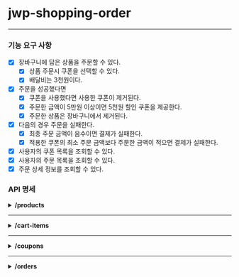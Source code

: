 # jwp-shopping-order

---

### 기능 요구 사항

- [x] 장바구니에 담은 상품을 주문할 수 있다.
    - [x] 상품 주문시 쿠폰을 선택할 수 있다.
    - [x] 배달비는 3천원이다.
- [x] 주문을 성공했다면
    - [x] 쿠폰을 사용했다면 사용한 쿠폰이 제거된다.
    - [x] 주문한 금액이 5만원 이상이면 5천원 할인 쿠폰을 제공한다.
    - [x] 주문한 상품은 장바구니에서 제거된다.
- [x] 다음의 경우 주문을 실패한다.
    - [x] 최종 주문 금액이 음수이면 결제가 실패한다.
    - [x] 적용한 쿠폰의 최소 주문 금액보다 주문한 금액이 적으면 결제가 실패한다.
- [x] 사용자의 쿠폰 목록을 조회할 수 있다.
- [x] 사용자의 주문 목록을 조회할 수 있다.
- [x] 주문 상세 정보를 조회할 수 있다.

### API 명세

<details>
<summary><strong>/products</strong></summary>

**`GET` /products**  
요청

```http request
Request method:    GET

Request URI:	/products
```

응답

```http request
HTTP/1.1 200 
```

```json
[
  {
    "id": 1,
    "name": "치킨",
    "price": 10000,
    "imageUrl": "https://images.unsplash.com/photo-1626082927389-6cd097cdc6ec?ixlib=rb-4.0.3&ixid=MnwxMjA3fDB8MHxwaG90by1wYWdlfHx8fGVufDB8fHx8&auto=format&fit=crop&w=2370&q=80"
  },
  {
    "id": 2,
    "name": "샐러드",
    "price": 20000,
    "imageUrl": "https://images.unsplash.com/photo-1512621776951-a57141f2eefd?ixlib=rb-4.0.3&ixid=MnwxMjA3fDB8MHxwaG90by1wYWdlfHx8fGVufDB8fHx8&auto=format&fit=crop&w=2370&q=80"
  },
  {
    "id": 3,
    "name": "피자",
    "price": 13000,
    "imageUrl": "https://images.unsplash.com/photo-1595854341625-f33ee10dbf94?ixlib=rb-4.0.3&ixid=MnwxMjA3fDB8MHxwaG90by1wYWdlfHx8fGVufDB8fHx8&auto=format&fit=crop&w=1740&q=80"
  }
]
```

<br>

**`GET` /products/{id}**  
요청

```http request
Request method:    GET

Request URI:	/products/1
```

응답

```http request
HTTP/1.1 200 
```

```json
{
  "id": 1,
  "name": "치킨",
  "price": 10000,
  "imageUrl": "https://images.unsplash.com/photo-1626082927389-6cd097cdc6ec?ixlib=rb-4.0.3&ixid=MnwxMjA3fDB8MHxwaG90by1wYWdlfHx8fGVufDB8fHx8&auto=format&fit=crop&w=2370&q=80"
}
```

<br>

**`POST` /products**

요청

```http request
Request method:    POST

Request URI:	/products
```

```json
{
  "name": "햄버거",
  "price": 5000,
  "imageUrl": "https://images.unsplash.com/photo-1561758033-d89a9ad46330?ixlib=rb-4.0.3&ixid=MnwxMjA3fDB8MHxwaG90by1wYWdlfHx8fGVufDB8fHx8&auto=format&fit=crop&w=2370&q=80"
}
```

응답

```http request
HTTP/1.1 201

Location: /products/4
```

<br>

**`PUT` /products/{id}**

요청

```http request
Request method:    PUT

Request URI:	/products/1
```

```json
{
  "name": "치킨",
  "price": 20000,
  "imageUrl": "https://images.unsplash.com/photo-1626082927389-6cd097cdc6ec?ixlib=rb-4.0.3&ixid=MnwxMjA3fDB8MHxwaG90by1wYWdlfHx8fGVufDB8fHx8&auto=format&fit=crop&w=2370&q=80"
}
```

응답

```http request
HTTP/1.1 200 
```

<br>

**`DELETE` /products/{id}**  
요청

```http request
Request method:    GET

Request URI:	/products/1
```

응답

```http request
HTTP/1.1 204 
```

</details>

---

<details>
<summary><strong>/cart-items</strong></summary>

**`GET` /cart-items**  
요청

```http request
Request method:    GET

Request URI:	/cart-items
Headers:        Authorization=BasicYUBhLmNvbToxMjM0
```

응답

```http request
HTTP/1.1 200 
```

```json
[
  {
    "id": 1,
    "quantity": 2,
    "product": {
      "id": 1,
      "name": "치킨",
      "price": 10000,
      "imageUrl": "https://images.unsplash.com/photo-1626082927389-6cd097cdc6ec?ixlib=rb-4.0.3&ixid=MnwxMjA3fDB8MHxwaG90by1wYWdlfHx8fGVufDB8fHx8&auto=format&fit=crop&w=2370&q=80"
    }
  },
  {
    "id": 2,
    "quantity": 4,
    "product": {
      "id": 2,
      "name": "샐러드",
      "price": 20000,
      "imageUrl": "https://images.unsplash.com/photo-1512621776951-a57141f2eefd?ixlib=rb-4.0.3&ixid=MnwxMjA3fDB8MHxwaG90by1wYWdlfHx8fGVufDB8fHx8&auto=format&fit=crop&w=2370&q=80"
    }
  }
]
```

<br>

**`POST` /cart-items**  
요청

```http request
Request method:    POST

Request URI:	/cart-items
Headers:		Authorization=BasicYUBhLmNvbToxMjM0
```

```json
{
  "productId": 1
}
```

응답

```http request
HTTP/1.1 201

Location: /cart-items/4
```

<br>

**`PATCH` /cart-items/{id}**  
요청

```http request
Request method:    PATCH

Request URI:	/cart-items/1
Headers:		Authorization=BasicYUBhLmNvbToxMjM0
```

```json
{
  "quantity": 2
}
```

응답

```http request
HTTP/1.1 200
```

<br>

**`DELETE` /cart-items/{id}**  
요청

```http request
Request method:    DELETE

Request URI:	/cart-items/1
Headers:		Authorization=BasicYUBhLmNvbToxMjM0
```

응답

```http request
HTTP/1.1 204
```

</details>

---

<details>
<summary><strong>/coupons</strong></summary>

**`GET` /coupons**  
요청

```http request
Request method:    GET

Request URI:	/coupons
Headers:        Authorization=BasicYUBhLmNvbToxMjM0
```

응답

```http request
HTTP/1.1 200 
```

```json
[
  {
    "id": 1,
    "name": "1000원 할인 쿠폰",
    "discountPrice": 1000
  },
  {
    "id": 3,
    "name": "3000원 할인 쿠폰",
    "discountPrice": 3000
  }
]
```

<br>

**`POST` /coupons**  
요청

```http request
Request method:    POST

Request URI:	/coupons
Headers:        Authorization=BasicYUBhLmNvbToxMjM0
```

```json
{
  "couponId": 2
}
```

응답

```http request
HTTP/1.1 201

Location: /coupons
```

</details>

---

<details>
<summary><strong>/orders</strong></summary>

**`POST` /orders**  
요청

```http request
Request method:    POST

Request URI:	/orders
Headers:        Authorization=BasicYUBhLmNvbToxMjM0
```

```json
{
  "cartItemIds": [
    1,
    2
  ],
  "totalPrice": 102000,
  "couponId": 1
}
```

응답 (주문 성공 시)

```http request
HTTP/1.1 200

Location: /orders
```

응답 (주문 실패 시)

```http request
HTTP/1.1 400

Location: /orders
```

<br>

**`GET` /orders**  
요청

```http request
Request method:    GET

Request URI:	/orders
Headers:        Authorization=BasicYUBhLmNvbToxMjM0
```

응답

```http request
HTTP/1.1 200 
```

```json
[
  {
    "orderId": 1,
    "orderItems": [
      {
        "id": 1,
        "quantity": 3,
        "product": {
          "id": 2,
          "name": "샐러드",
          "price": 20000,
          "imageUrl": "https://images.unsplash.com/photo-2"
        }
      },
      {
        "id": 2,
        "quantity": 2,
        "product": {
          "id": 3,
          "name": "피자",
          "price": 13000,
          "imageUrl": "https://images.unsplash.com/photo-3"
        }
      }
    ]
  },
  {
    "orderId": 2,
    "orderItems": [
      {
        "id": 3,
        "quantity": 1,
        "product": {
          "id": 2,
          "name": "샐러드",
          "price": 20000,
          "imageUrl": "https://images.unsplash.com/photo-2"
        }
      },
      {
        "id": 4,
        "quantity": 1,
        "product": {
          "id": 3,
          "name": "피자",
          "price": 13000,
          "imageUrl": "https://images.unsplash.com/photo-3"
        }
      }
    ]
  }
]
```

<br>

**`GET` /orders/{id}**  
요청

```http request
Request method:    GET

Request URI:	/orders/1
Headers:        Authorization=BasicYUBhLmNvbToxMjM0
```

응답

```http request
HTTP/1.1 200 
```

```json
{
  "order": {
    "orderId": 1,
    "orderItems": [
      {
        "id": 1,
        "quantity": 3,
        "product": {
          "id": 2,
          "name": "샐러드",
          "price": 20000,
          "imageUrl": "https://images.unsplash.com/photo-2"
        }
      },
      {
        "id": 100,
        "quantity": 2,
        "product": {
          "id": 3,
          "name": "피자",
          "price": 13000,
          "imageUrl": "https://images.unsplash.com/photo-3"
        }
      }
    ]
  },
  "totalPrice": 86000
}
```

</details>